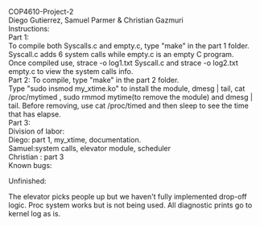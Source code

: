 COP4610-Project-2 <br/>
Diego Gutierrez, Samuel Parmer & Christian Gazmuri <br/>
Instructions:<br/>
Part 1: <br/>
To compile both Syscalls.c and empty.c, type "make" in the part 1 folder. Syscall.c adds 6 system calls while empty.c is an empty C program. <br/>
Once compiled use, strace -o log1.txt Syscall.c and strace -o log2.txt empty.c to view the system calls info. <br/>
Part 2: To compile, type "make" in the part 2 folder. <br/>
Type "sudo insmod my_xtime.ko" to install the module, dmesg | tail, cat /proc/mytimed ,  sudo rmmod mytime(to remove the module) and  dmesg | tail. Before removing, use cat /proc/timed and then sleep to see the time that has elapse. <br/>
Part 3:<br/>
Division of labor:<br/>
Diego: part 1, my_xtime, documentation.<br/>
Samuel:system calls, elevator module, scheduler  <br/>
Christian : part 3 <br/>
Known bugs:

Unfinished:

The elevator picks people up but we haven't fully implemented drop-off logic.
Proc system works but is not being used. All diagnostic prints go to kernel log as is.
<br/>
